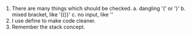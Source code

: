 1. There are many things which should be checked.
   a. dangling '(' or ')'
   b. mixed bracket, like '({)}'
   c. no input, like ''
2. I use define to make code cleaner.
3. Remember the stack concept.